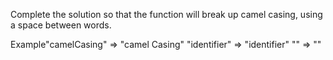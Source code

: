 Complete the solution so that the function will break up camel casing, using a space between words.

Example"camelCasing"  =>  "camel Casing"
"identifier"   =>  "identifier"
""             =>  ""
